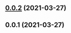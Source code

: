 ## [0.0.2](https://github.com/Jozwiaczek/npm-publishing-demo/compare/0.0.1...0.0.2) (2021-03-27)



## 0.0.1 (2021-03-27)



